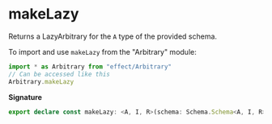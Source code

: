 # makeLazy

Returns a LazyArbitrary for the `A` type of the provided schema.

To import and use `makeLazy` from the "Arbitrary" module:

```ts
import * as Arbitrary from "effect/Arbitrary"
// Can be accessed like this
Arbitrary.makeLazy
```

**Signature**

```ts
export declare const makeLazy: <A, I, R>(schema: Schema.Schema<A, I, R>) => LazyArbitrary<A>
```
